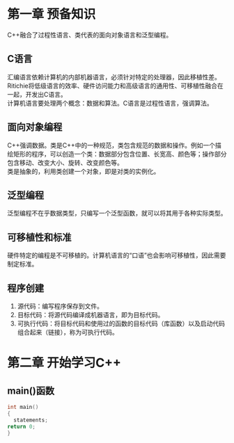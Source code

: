 # 第一章 预备知识
C++融合了过程性语言、类代表的面向对象语言和泛型编程。
## C语言
  汇编语言依赖计算机的内部机器语言，必须针对特定的处理器，因此移植性差。Ritichie将低级语言的效率、硬件访问能力和高级语言的通用性、可移植性融合在一起，开发出C语言。  
  计算机语言要处理两个概念：数据和算法。C语言是过程性语言，强调算法。
## 面向对象编程
  C++强调数据。类是C++中的一种规范，类包含规范的数据和操作。例如一个描绘矩形的程序，可以创造一个类：数据部分包含位置、长宽高、颜色等；操作部分包含移动、改变大小、旋转、改变颜色等。  
  类是抽象的，利用类创建一个对象，即是对类的实例化。
## 泛型编程
  泛型编程不在乎数据类型，只编写一个泛型函数，就可以将其用于各种实际类型。
## 可移植性和标准
  硬件特定的编程是不可移植的。计算机语言的“口语”也会影响可移植性，因此需要制定标准。
## 程序创建
1. 源代码：编写程序保存到文件。
2. 目标代码：将源代码编译成机器语言，即为目标代码。
3. 可执行代码：将目标代码和使用过的函数的目标代码（库函数）以及启动代码组合起来（链接），称为可执行代码。

# 第二章 开始学习C++
## main()函数
```C++
int main()
{
  statements;
return 0;
}
```
